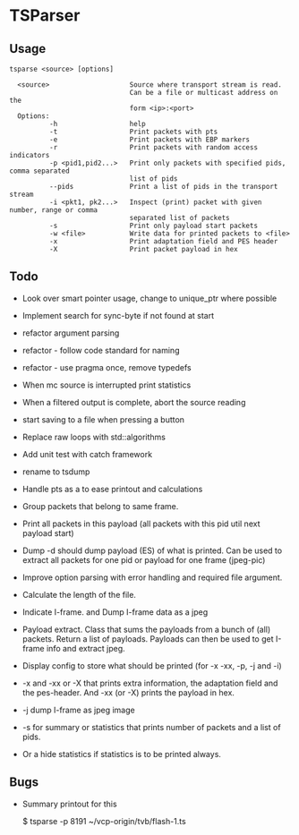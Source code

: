 # TSParser

## Usage

    tsparse <source> [options]
    
      <source>                    Source where transport stream is read.
                                  Can be a file or multicast address on the
                                  form <ip>:<port>
      Options:
              -h                  help
              -t                  Print packets with pts
              -e                  Print packets with EBP markers
              -r                  Print packets with random access indicators
              -p <pid1,pid2...>   Print only packets with specified pids, comma separated
                                  list of pids
              --pids              Print a list of pids in the transport stream
              -i <pkt1, pk2...>   Inspect (print) packet with given number, range or comma
                                  separated list of packets
              -s                  Print only payload start packets
              -w <file>           Write data for printed packets to <file>
              -x                  Print adaptation field and PES header
              -X                  Print packet payload in hex


## Todo

- Look over smart pointer usage, change to unique_ptr where possible
- Implement search for sync-byte if not found at start
- refactor argument parsing
- refactor - follow code standard for naming
- refactor - use pragma once, remove typedefs

- When mc source is interrupted print statistics
- When a filtered output is complete, abort the source reading
- start saving to a file when pressing a button

- Replace raw loops with std::algorithms
- Add unit test with catch framework
- rename to tsdump

- Handle pts as a <chrono> to ease printout and calculations
- Group packets that belong to same frame.
- Print all packets in this payload (all packets with this pid util next payload start)
- Dump -d should dump payload (ES) of what is printed. Can be used to extract all packets for one pid or payload for one frame (jpeg-pic)

- Improve option parsing with error handling and required file argument.
- Calculate the length of the file.
- Indicate I-frame. and Dump I-frame data as a jpeg
- Payload extract. Class that sums the payloads from a bunch of (all) packets. Return a list of payloads.
  Payloads can then be used to get I-frame info and extract jpeg.

- Display config to store what should be printed (for -x -xx, -p, -j and -i)
- -x and -xx or -X that prints extra information, the adaptation field and the pes-header. And -xx (or -X) prints the payload in hex.
- -j dump I-frame as jpeg image
- -s for summary or statistics that prints number of packets and a list of pids.
- Or a hide statistics if statistics is to be printed always.


## Bugs
- Summary printout for this

    $ tsparse -p 8191  ~/vcp-origin/tvb/flash-1.ts
